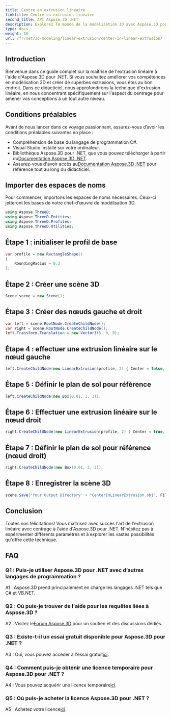 ```yaml
---
title: Centre en extrusion linéaire
linktitle: Centre en extrusion linéaire
second_title: API Aspose.3D .NET
description: Explorez le monde de la modélisation 3D avec Aspose.3D pour .NET. Centrez les techniques d'extrusion linéaire, créez des designs époustouflants et libérez votre créativité.
type: docs
weight: 10
url: /fr/net/3d-modeling/linear-extrusion/center-in-linear-extrusion/
---
```

## Introduction

Bienvenue dans ce guide complet sur la maîtrise de l'extrusion linéaire à l'aide d'Aspose.3D pour .NET. Si vous souhaitez améliorer vos compétences en modélisation 3D et créer de superbes extrusions, vous êtes au bon endroit. Dans ce didacticiel, nous approfondirons la technique d'extrusion linéaire, en nous concentrant spécifiquement sur l'aspect du centrage pour amener vos conceptions à un tout autre niveau.

## Conditions préalables

Avant de nous lancer dans ce voyage passionnant, assurez-vous d’avoir les conditions préalables suivantes en place :

- Compréhension de base du langage de programmation C#.
- Visual Studio installé sur votre ordinateur.
-  Bibliothèque Aspose.3D pour .NET, que vous pouvez télécharger à partir du[Documentation Aspose.3D .NET](https://reference.aspose.com/3d/net/).
-  Assurez-vous d'avoir accès au[Documentation Aspose.3D .NET](https://reference.aspose.com/3d/net/) pour référence tout au long du didacticiel.

## Importer des espaces de noms

Pour commencer, importons les espaces de noms nécessaires. Ceux-ci jetteront les bases de notre chef-d’œuvre de modélisation 3D.

```csharp
using Aspose.ThreeD;
using Aspose.ThreeD.Entities;
using Aspose.ThreeD.Profiles;
using Aspose.ThreeD.Utilities;
```

## Étape 1 : initialiser le profil de base

```csharp
var profile = new RectangleShape()
{
    RoundingRadius = 0.3
};
```

## Étape 2 : Créer une scène 3D

```csharp
Scene scene = new Scene();
```

## Étape 3 : Créer des nœuds gauche et droit

```csharp
var left = scene.RootNode.CreateChildNode();
var right = scene.RootNode.CreateChildNode();
left.Transform.Translation = new Vector3(5, 0, 0);
```

## Étape 4 : effectuer une extrusion linéaire sur le nœud gauche

```csharp
left.CreateChildNode(new LinearExtrusion(profile, 2) { Center = false, Slices = 3 });
```

## Étape 5 : Définir le plan de sol pour référence

```csharp
left.CreateChildNode(new Box(0.01, 3, 3));
```

## Étape 6 : Effectuer une extrusion linéaire sur le nœud droit

```csharp
right.CreateChildNode(new LinearExtrusion(profile, 2) { Center = true, Slices = 3 });
```

## Étape 7 : Définir le plan de sol pour référence (nœud droit)

```csharp
right.CreateChildNode(new Box(0.01, 3, 3));
```

## Étape 8 : Enregistrer la scène 3D

```csharp
scene.Save("Your Output Directory" + "CenterInLinearExtrusion.obj", FileFormat.WavefrontOBJ);
```

## Conclusion

Toutes nos félicitations! Vous maîtrisez avec succès l'art de l'extrusion linéaire avec centrage à l'aide d'Aspose.3D pour .NET. N'hésitez pas à expérimenter différents paramètres et à explorer les vastes possibilités qu'offre cette technique.

## FAQ

### Q1 : Puis-je utiliser Aspose.3D pour .NET avec d’autres langages de programmation ?

A1 : Aspose.3D prend principalement en charge les langages .NET tels que C# et VB.NET.

### Q2 : Où puis-je trouver de l'aide pour les requêtes liées à Aspose.3D ?

 A2 : Visitez le[Forum Aspose.3D](https://forum.aspose.com/c/3d/18) pour un soutien et des discussions dédiés.

### Q3 : Existe-t-il un essai gratuit disponible pour Aspose.3D pour .NET ?

 A3 : Oui, vous pouvez accéder à l'essai gratuit[ici](https://releases.aspose.com/).

### Q4 : Comment puis-je obtenir une licence temporaire pour Aspose.3D pour .NET ?

 A4 : Vous pouvez acquérir une licence temporaire[ici](https://purchase.aspose.com/temporary-license/).

### Q5 : Où puis-je acheter la licence Aspose.3D pour .NET ?

 A5 : Achetez votre licence[ici](https://purchase.aspose.com/buy).
